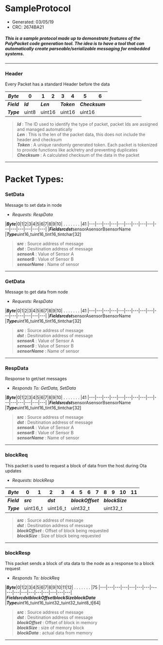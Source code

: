 # SampleProtocol
* Generated: 03/05/19<br/>
* CRC: 2674BA21

##### This is a sample protocol made up to demonstrate features of the PolyPacket code generation tool. The idea   is to have a tool that can automatically create parseable/serializable messaging for embedded systems.

----
### Header
Every Packet has a standard Header before the data

|***Byte***|0|1|2|3|4|5|6|
|---|---|---|---|---|---|---|---|
|***Field***<td colspan='1'>***Id***<td colspan='2'>***Len***<td colspan='2'>***Token***<td colspan='2'>***Checksum***
|***Type***<td colspan='1'>uint8<td colspan='2'>uint16<td colspan='2'>uint16<td colspan='2'>uint16

>***Id*** : The ID used to identify the type of packet, packet Ids are assigned and managed automatically<br/>
>***Len*** : This is the len of the packet data, this does not include the header and checksum<br/>
>***Token*** : A unique randomly generated token. Each packet is tokenized to provide functions like ack/retry and preventing duplicates <br/>
>***Checksum*** : A calculated checksum of the data in the packet
----
# Packet Types:

### SetData
Message to set data in node

* *Requests: RespData*

|***Byte***|0|1|2|3|4|5|6|7|8|9|10| . . . . . . . |41
|---|---|---|---|---|---|---|---|---|---|---|---|---|---|---|
|***Field***<td colspan='2'>***src***<td colspan='2'>***dst***<td colspan='2'>sensorA<td colspan='4'>sensorB<td colspan='4'>sensorName
|***Type***<td colspan='2'>uint16_t<td colspan='2'>uint16_t<td colspan='2'>int16_t<td colspan='4'>int<td colspan='4'>char[32]


>***src*** : Source address of message<br/>
>***dst*** : Desitination address of message<br/>
>***sensorA*** : Value of Sensor A<br/>
>***sensorB*** : Value of Sensor B<br/>
>***sensorName*** : Name of sensor<br/>

------
### GetData
Message to get data from node

* *Requests: RespData*

|***Byte***|0|1|2|3|4|5|6|7|8|9|10| . . . . . . . |41
|---|---|---|---|---|---|---|---|---|---|---|---|---|---|---|
|***Field***<td colspan='2'>***src***<td colspan='2'>***dst***<td colspan='2'>sensorA<td colspan='4'>sensorB<td colspan='4'>sensorName
|***Type***<td colspan='2'>uint16_t<td colspan='2'>uint16_t<td colspan='2'>int16_t<td colspan='4'>int<td colspan='4'>char[32]


>***src*** : Source address of message<br/>
>***dst*** : Desitination address of message<br/>
>***sensorA*** : Value of Sensor A<br/>
>***sensorB*** : Value of Sensor B<br/>
>***sensorName*** : Name of sensor<br/>

------
### RespData
Response to get/set messages

* *Responds To: GetData, SetData*

|***Byte***|0|1|2|3|4|5|6|7|8|9|10| . . . . . . . |41
|---|---|---|---|---|---|---|---|---|---|---|---|---|---|---|
|***Field***<td colspan='2'>***src***<td colspan='2'>***dst***<td colspan='2'>sensorA<td colspan='4'>sensorB<td colspan='4'>sensorName
|***Type***<td colspan='2'>uint16_t<td colspan='2'>uint16_t<td colspan='2'>int16_t<td colspan='4'>int<td colspan='4'>char[32]


>***src*** : Source address of message<br/>
>***dst*** : Desitination address of message<br/>
>***sensorA*** : Value of Sensor A<br/>
>***sensorB*** : Value of Sensor B<br/>
>***sensorName*** : Name of sensor<br/>

------
### blockReq
This packet is used to request a block of data from the host during Ota updates

* *Requests: blockResp*

|***Byte***|0|1|2|3|4|5|6|7|8|9|10|11|
|---|---|---|---|---|---|---|---|---|---|---|---|---|
|***Field***<td colspan='2'>***src***<td colspan='2'>***dst***<td colspan='4'>***blockOffset***<td colspan='4'>***blockSize***
|***Type***<td colspan='2'>uint16_t<td colspan='2'>uint16_t<td colspan='4'>uint32_t<td colspan='4'>uint32_t


>***src*** : Source address of message<br/>
>***dst*** : Desitination address of message<br/>
>***blockOffset*** : Offset of block being requested<br/>
>***blockSize*** : Size of block being requested <br/>

------
### blockResp
This packet sends a block of ota data to the node as a response to a block request

* *Responds To: blockReq*

|***Byte***|0|1|2|3|4|5|6|7|8|9|10|11|12| . . . . . . . |75
|---|---|---|---|---|---|---|---|---|---|---|---|---|---|---|---|---|
|***Field***<td colspan='2'>***src***<td colspan='2'>***dst***<td colspan='4'>***blockOffset***<td colspan='4'>***blockSize***<td colspan='4'>***blockData***
|***Type***<td colspan='2'>uint16_t<td colspan='2'>uint16_t<td colspan='4'>uint32_t<td colspan='4'>uint32_t<td colspan='4'>uint8_t[64]


>***src*** : Source address of message<br/>
>***dst*** : Desitination address of message<br/>
>***blockOffset*** : Offset of block in memory<br/>
>***blockSize*** : size of memory block<br/>
>***blockData*** : actual data from memory<br/>

------
